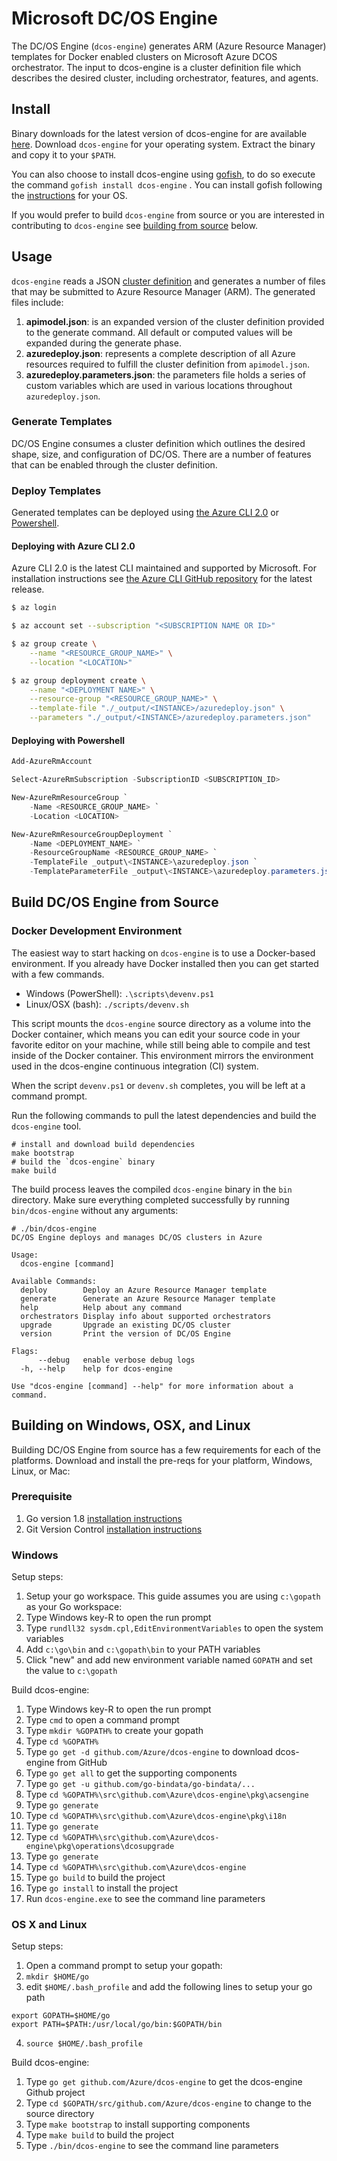 # Microsoft DC/OS Engine

The DC/OS Engine (`dcos-engine`) generates ARM (Azure Resource Manager) templates for Docker enabled clusters on Microsoft Azure DCOS orchestrator. The input to dcos-engine is a cluster definition file which describes the desired cluster, including orchestrator, features, and agents.

<a href="#install-dcos-engine"></a>

## Install

Binary downloads for the latest version of dcos-engine for are available [here](https://github.com/Azure/dcos-engine/releases/latest). Download `dcos-engine` for your operating system. Extract the binary and copy it to your `$PATH`.

You can also choose to install dcos-engine using [gofish](https://www.gofi.sh/#about), to do so execute the command `gofish install dcos-engine` . You can install gofish following the [instructions](https://www.gofi.sh/#install) for your OS.

If you would prefer to build `dcos-engine` from source or you are interested in contributing to `dcos-engine` see [building from source](#build-dcos-engine-from-source) below.

## Usage

`dcos-engine` reads a JSON [cluster definition](./clusterdefinition.md) and generates a number of files that may be submitted to Azure Resource Manager (ARM). The generated files include:

1. **apimodel.json**: is an expanded version of the cluster definition provided to the generate command. All default or computed values will be expanded during the generate phase.
2. **azuredeploy.json**: represents a complete description of all Azure resources required to fulfill the cluster definition from `apimodel.json`.
3. **azuredeploy.parameters.json**: the parameters file holds a series of custom variables which are used in various locations throughout `azuredeploy.json`.

### Generate Templates

DC/OS Engine consumes a cluster definition which outlines the desired shape, size, and configuration of DC/OS. There are a number of features that can be enabled through the cluster definition.

<a href="#deployment-usage"></a>

### Deploy Templates

Generated templates can be deployed using [the Azure CLI 2.0](https://github.com/Azure/azure-cli) or [Powershell](https://github.com/Azure/azure-powershell).

#### Deploying with Azure CLI 2.0

Azure CLI 2.0 is the latest CLI maintained and supported by Microsoft. For installation instructions see [the Azure CLI GitHub repository](https://github.com/Azure/azure-cli#installation) for the latest release.

```bash
$ az login

$ az account set --subscription "<SUBSCRIPTION NAME OR ID>"

$ az group create \
    --name "<RESOURCE_GROUP_NAME>" \
    --location "<LOCATION>"

$ az group deployment create \
    --name "<DEPLOYMENT NAME>" \
    --resource-group "<RESOURCE_GROUP_NAME>" \
    --template-file "./_output/<INSTANCE>/azuredeploy.json" \
    --parameters "./_output/<INSTANCE>/azuredeploy.parameters.json"
```

#### Deploying with Powershell

```powershell
Add-AzureRmAccount

Select-AzureRmSubscription -SubscriptionID <SUBSCRIPTION_ID>

New-AzureRmResourceGroup `
    -Name <RESOURCE_GROUP_NAME> `
    -Location <LOCATION>

New-AzureRmResourceGroupDeployment `
    -Name <DEPLOYMENT_NAME> `
    -ResourceGroupName <RESOURCE_GROUP_NAME> `
    -TemplateFile _output\<INSTANCE>\azuredeploy.json `
    -TemplateParameterFile _output\<INSTANCE>\azuredeploy.parameters.json
```

<a href="#build-from-source"></a>

## Build DC/OS Engine from Source

### Docker Development Environment

The easiest way to start hacking on `dcos-engine` is to use a Docker-based environment. If you already have Docker installed then you can get started with a few commands.

* Windows (PowerShell): `.\scripts\devenv.ps1`
* Linux/OSX (bash): `./scripts/devenv.sh`

This script mounts the `dcos-engine` source directory as a volume into the Docker container, which means you can edit your source code in your favorite editor on your machine, while still being able to compile and test inside of the Docker container. This environment mirrors the environment used in the dcos-engine continuous integration (CI) system.

When the script `devenv.ps1` or `devenv.sh` completes, you will be left at a command prompt.

Run the following commands to pull the latest dependencies and build the `dcos-engine` tool.

```
# install and download build dependencies
make bootstrap
# build the `dcos-engine` binary
make build
```

The build process leaves the compiled `dcos-engine` binary in the `bin` directory. Make sure everything completed successfully by running `bin/dcos-engine` without any arguments:

```
# ./bin/dcos-engine
DC/OS Engine deploys and manages DC/OS clusters in Azure

Usage:
  dcos-engine [command]

Available Commands:
  deploy        Deploy an Azure Resource Manager template
  generate      Generate an Azure Resource Manager template
  help          Help about any command
  orchestrators Display info about supported orchestrators
  upgrade       Upgrade an existing DC/OS cluster
  version       Print the version of DC/OS Engine

Flags:
      --debug   enable verbose debug logs
  -h, --help    help for dcos-engine

Use "dcos-engine [command] --help" for more information about a command.
```

## Building on Windows, OSX, and Linux

Building DC/OS Engine from source has a few requirements for each of the platforms. Download and install the pre-reqs for your platform, Windows, Linux, or Mac:

### Prerequisite
1. Go version 1.8 [installation instructions](https://golang.org/doc/install)
2. Git Version Control [installation instructions](https://git-scm.com/download/)

### Windows

Setup steps:

1. Setup your go workspace. This guide assumes you are using `c:\gopath` as your Go workspace:
  1. Type Windows key-R to open the run prompt
  2. Type `rundll32 sysdm.cpl,EditEnvironmentVariables` to open the system variables
  3. Add `c:\go\bin` and `c:\gopath\bin` to your PATH variables
  4. Click "new" and add new environment variable named `GOPATH` and set the value to `c:\gopath`

Build dcos-engine:
  1. Type Windows key-R to open the run prompt
  2. Type `cmd` to open a command prompt
  3. Type `mkdir %GOPATH%` to create your gopath
  4. Type `cd %GOPATH%`
  5. Type `go get -d github.com/Azure/dcos-engine` to download dcos-engine from GitHub
  6. Type `go get all` to get the supporting components
  7. Type `go get -u github.com/go-bindata/go-bindata/...`
  8. Type `cd %GOPATH%\src\github.com\Azure\dcos-engine\pkg\acsengine`
  9. Type `go generate`
  10. Type `cd %GOPATH%\src\github.com\Azure\dcos-engine\pkg\i18n`
  11. Type `go generate`
  12. Type `cd %GOPATH%\src\github.com\Azure\dcos-engine\pkg\operations\dcosupgrade`
  13. Type `go generate`
  14. Type `cd %GOPATH%\src\github.com\Azure\dcos-engine`
  15. Type `go build` to build the project
  16. Type `go install` to install the project
  17. Run `dcos-engine.exe` to see the command line parameters

### OS X and Linux

Setup steps:

  1. Open a command prompt to setup your gopath:
  2. `mkdir $HOME/go`
  3. edit `$HOME/.bash_profile` and add the following lines to setup your go path
  ```
  export GOPATH=$HOME/go
  export PATH=$PATH:/usr/local/go/bin:$GOPATH/bin
  ```
  4. `source $HOME/.bash_profile`

Build dcos-engine:
  1. Type `go get github.com/Azure/dcos-engine` to get the dcos-engine Github project
  2. Type `cd $GOPATH/src/github.com/Azure/dcos-engine` to change to the source directory
  3. Type `make bootstrap` to install supporting components
  4. Type `make build` to build the project
  5. Type `./bin/dcos-engine` to see the command line parameters

